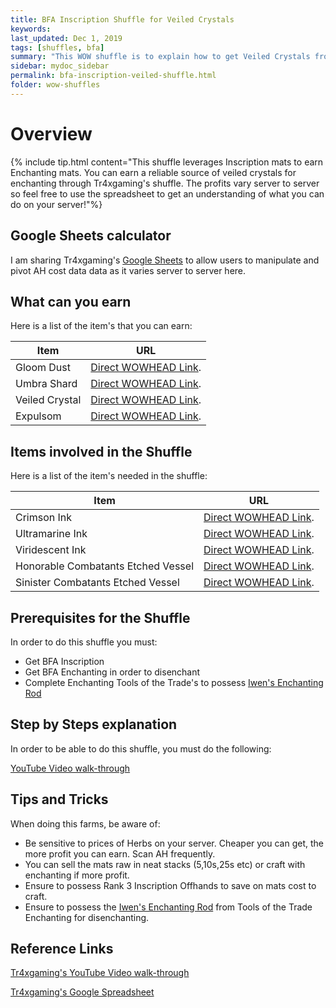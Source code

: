 ```yaml
---
title: BFA Inscription Shuffle for Veiled Crystals
keywords:
last_updated: Dec 1, 2019
tags: [shuffles, bfa]
summary: "This WOW shuffle is to explain how to get Veiled Crystals from doing this Inscription shuffle from Tr4xGaming"
sidebar: mydoc_sidebar
permalink: bfa-inscription-veiled-shuffle.html
folder: wow-shuffles
---
```


# Overview
{% include tip.html content="This shuffle leverages Inscription mats to earn Enchanting mats. You can earn a reliable source of veiled crystals for enchanting through Tr4xgaming's shuffle. The profits vary server to server so feel free to use the spreadsheet to get an understanding of what you can do on your server!"%}

## Google Sheets calculator
I am sharing Tr4xgaming's [Google Sheets](https://docs.google.com/spreadsheets/d/1WCk3Yw5MGbkQ_XyRVRYSt594nnFrKJxFPSqM2Mw0h4A/edit#gid=172477708) to allow users to manipulate and pivot AH cost data data as it varies server to server here.

## What can you earn

Here is a list of the item's that you can earn:

|Item|URL|
|-------|--------|
|Gloom Dust|[Direct WOWHEAD Link](https://www.wowhead.com/item=152875/gloom-dust).|
|Umbra Shard|[Direct WOWHEAD Link](https://www.wowhead.com/item=152876/umbra-shard).|
|Veiled Crystal|[Direct WOWHEAD Link](https://www.wowhead.com/item=152877/veiled-crystal).|
|Expulsom|[Direct WOWHEAD Link](https://www.wowhead.com/item=152668/expulsom).|

## Items involved in the Shuffle

Here is a list of the item's needed in the shuffle:

|Item|URL|
|-------|--------|
|Crimson Ink|[Direct WOWHEAD Link](https://www.wowhead.com/spell=264777/crimson-ink).|
|Ultramarine Ink|[Direct WOWHEAD Link](https://www.wowhead.com/item=158187/ultramarine-ink).|
|Viridescent Ink|[Direct WOWHEAD Link](https://www.wowhead.com/item=158189/viridescent-ink).|
|Honorable Combatants Etched Vessel|[Direct WOWHEAD Link](https://www.wowhead.com/item=159940/honorable-combatants-etched-vessel).|
|Sinister  Combatants Etched Vessel|[Direct WOWHEAD Link](https://www.wowhead.com/item=164682/sinister-combatants-etched-vessel&bonus=0).|

## Prerequisites for the Shuffle
In order to do this shuffle you must:

* Get BFA Inscription
* Get BFA Enchanting in order to disenchant
* Complete Enchanting Tools of the Trade's to possess [Iwen's Enchanting Rod](https://www.wowhead.com/spell=287494/iwens-enchanting-rod)

## Step by Steps explanation
In order to be able to do this shuffle, you must do the following:

[YouTube Video walk-through](https://youtu.be/ftGsUBHkZ70)

## Tips and Tricks
When doing this farms, be aware of:

* Be sensitive to prices of Herbs on your server. Cheaper you can get, the more profit you can earn. Scan AH frequently.
* You can sell the mats raw in neat stacks (5,10s,25s etc) or craft with enchanting if more profit.
* Ensure to possess Rank 3 Inscription Offhands to save on mats cost to craft.
* Ensure to possess the [Iwen's Enchanting Rod](https://www.wowhead.com/spell=287494/iwens-enchanting-rod) from Tools of the Trade Enchanting for disenchanting.

## Reference Links
[Tr4xgaming's YouTube Video walk-through](https://youtu.be/ftGsUBHkZ70)

[Tr4xgaming's Google Spreadsheet](https://docs.google.com/spreadsheets/d/1WCk3Yw5MGbkQ_XyRVRYSt594nnFrKJxFPSqM2Mw0h4A/edit#gid=172477708)

